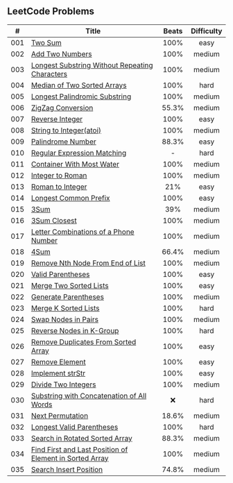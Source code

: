 ## LeetCode Problems

| # |                                       Title                                   | Beats | Difficulty |
| - | ----------------------------------------------------------------------------- | :---: | :--------: |
|001| [Two Sum](./001-two_sum)                                                      | 100%  |    easy    |
|002| [Add Two Numbers](./002-add_two_numbers)                                      | 100%  |   medium   |
|003| [Longest Substring Without Repeating Characters](./003-longest_substring_without_repeating_characters) | 100%  |    medium    |
|004| [Median of Two Sorted Arrays](./004-median_of_two_sorted_arrays)              | 100%  |    hard    |
|005| [Longest Palindromic Substring](./005-longest_palindromic_substring)          | 100%  |   medium   |
|006| [ZigZag Conversion](./006-zig_zag_conversion)                                 | 55.3% |   medium   |
|007| [Reverse Integer](./007-reverse_integer)                                      | 100%  |    easy    |
|008| [String to Integer(atoi)](./008-string_to_integer)                            | 100%  |   medium   |
|009| [Palindrome Number](./009-palindrome_number)                                  | 88.3% |    easy    |
|010| [Regular Expression Matching](./010-regular_expression_matching)              |   -   |    hard    |
|011| [Container With Most Water](./011-container_with_most_water)                  | 100%  |   medium   |
|012| [Integer to Roman](./012-integer_to_roman)                                    | 100%  |   medium   |
|013| [Roman to Integer](./013-roman_to_integer)                                    | 21%   |    easy    |
|014| [Longest Common Prefix](./014-longest_common_prefix)                          | 100%  |    easy    |
|015| [3Sum](./015-3sum)                                                            | 39%   |   medium   |
|016| [3Sum Closest](./016-3sum_closest)                                            | 100%  |   medium   |
|017| [Letter Combinations of a Phone Number](./017-letter_combinations_of_a_phone_number) | 100%  |    medium    |
|018| [4Sum](./018-4sum)                                                            | 66.4% |   medium   |
|019| [Remove Nth Node From End of List](./019-remove_nth_node_from_end_of_list)    | 100%  |   medium   |
|020| [Valid Parentheses](./020-valid_parentheses)                                  | 100%  |    easy    |
|021| [Merge Two Sorted Lists](./021-merge_two_sorted_lists)                        | 100%  |    easy    |
|022| [Generate Parentheses](./022-generate_parentheses)                            | 100%  |   medium   |
|023| [Merge K Sorted Lists](./023-merge_k_sorted_lists)                            | 100%  |    hard    |
|024| [Swap Nodes in Pairs](./024-swap_nodes_in_pairs)                              | 100%  |   medium   |
|025| [Reverse Nodes in K-Group](./025-reverse_nodes_in_k-group)                    | 100%  |    hard    |
|026| [Remove Duplicates From Sorted Array](./026-remove_duplicates_from-sorted_array)| 100%  |    easy    |
|027| [Remove Element](./027-remove_element)                                        | 100%  |    easy    |
|028| [Implement strStr](./028-implement_strstr)                                    | 100%  |    easy    |
|029| [Divide Two Integers](./029-divide_two_integers)                              | 100%  |   medium   |
|030| [Substring with Concatenation of All Words](./030-substring_with_concatenation_of_all_words) | ❌ |   hard   |
|031| [Next Permutation](./031-next_permutation)                                    | 18.6% |   medium   |
|032| [Longest Valid Parentheses](./032-longest_valid_parentheses)                  | 100%  |    hard    |
|033| [Search in Rotated Sorted Array](./033-search_in_rotated_sorted_array)        | 88.3% |   medium   |
|034| [Find First and Last Position of Element in Sorted Array](./034-find_first_and_last_position_of_element_in_sorted_array)        | 100% |   medium   |
|035| [Search Insert Position](./035-search_insert_position)                        | 74.8% |   medium   |

